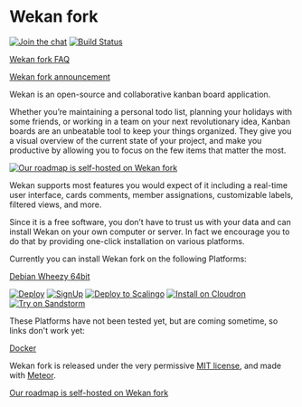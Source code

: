 # Wekan fork

[![Join the chat][rocket_badge]][rocket_chat]
[![Build Status][travis_badge]][travis_status]

[Wekan fork FAQ][fork_faq]

[Wekan fork announcement][fork_announcement]

Wekan is an open-source and collaborative kanban board application.

Whether you’re maintaining a personal todo list, planning your holidays with
some friends, or working in a team on your next revolutionary idea, Kanban
boards are an unbeatable tool to keep your things organized. They give you a
visual overview of the current state of your project, and make you productive by
allowing you to focus on the few items that matter the most.

[![Our roadmap is self-hosted on Wekan fork][screenshot]][roadmap]

Wekan supports most features you would expect of it including a real-time user
interface, cards comments, member assignations, customizable labels, filtered
views, and more.

Since it is a free software, you don’t have to trust us with your data and can
install Wekan on your own computer or server. In fact we encourage you to do
that by providing one-click installation on various platforms.

Currently you can install Wekan fork on the following Platforms:

[Debian Wheezy 64bit][debian_wheezy]

[![Deploy][heroku_button]][heroku_deploy]
[![SignUp][indiehosters_button]][indiehosters_saas]
[![Deploy to Scalingo][scalingo_button]][scalingo_deploy]
[![Install on Cloudron][cloudron_button]][cloudron_install]
[![Try on Sandstorm][sandstorm_button]][sandstorm_appdemo]

These Platforms have not been tested yet, but are coming sometime, so links
don't work yet:

[Docker][docker_image]

Wekan fork is released under the very permissive [MIT license](LICENSE), and made
with [Meteor](https://www.meteor.com).

[Our roadmap is self-hosted on Wekan fork][roadmap]

[fork_faq]: https://github.com/wefork/wekan/wiki/FAQ
[fork_announcement]: https://github.com/wekan/wekan/issues/640#issuecomment-255091832
[screenshot]: http://i.imgur.com/ShX2OTk.png
[rocket_badge]: https://chat.indie.host/images/join-chat.svg
[rocket_chat]: https://chat.indie.host/channel/wekan
[roadmap]: https://wekan.indie.host/b/t2YaGmyXgNkppcFBq/wekan-fork-roadmap
[sandstorm_button]: https://img.shields.io/badge/try-Wekan%20on%20Sandstorm-783189.svg
[sandstorm_appdemo]: https://demo.sandstorm.io/appdemo/m86q05rdvj14yvn78ghaxynqz7u2svw6rnttptxx49g1785cdv1h
[docker_image]: https://hub.docker.com/r/...
[heroku_button]: https://www.herokucdn.com/deploy/button.png
[heroku_deploy]: https://heroku.com/deploy?template=https://github.com/wefork/wekan/tree/master
[indiehosters_button]: https://indie.host/signup.png
[indiehosters_saas]: https://indiehosters.net/shop/product/wekan-20
[scalingo_button]: https://cdn.scalingo.com/deploy/button.svg
[scalingo_deploy]: https://my.scalingo.com/deploy?source=https://github.com/wefork/wekan#master
[cloudron_button]: https://cloudron.io/img/button.svg
[cloudron_install]: https://cloudron.io/button.html?app=io.wekan.cloudronapp
[debian_wheezy]: https://github.com/soohwa/sps/blob/master/example/docs/1/wekan.md
[travis_badge]: https://travis-ci.org/wefork/wekan.svg?branch=devel
[travis_status]: https://travis-ci.org/wefork/wekan
